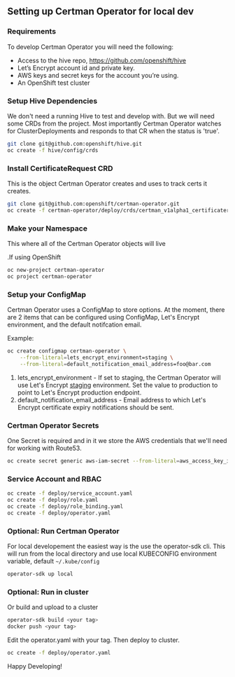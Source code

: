 ## Setting up Certman Operator for local dev
### Requirements
To develop Certman Operator you will need the following:

* Access to the hive repo, https://github.com/openshift/hive
* Let’s Encrypt account id and private key.
* AWS keys and secret keys for the account you’re using.
* An OpenShift test cluster

### Setup Hive Dependencies
We don't need a running Hive to test and develop with. But we will need some CRDs from the project. Most importantly Certman Operator watches for ClusterDeployments and responds to that CR when the status is 'true'.

```bash
git clone git@github.com:openshift/hive.git
oc create -f hive/config/crds
```
### Install CertificateRequest CRD
This is the object Certman Operator creates and uses to track certs it creates.

```bash
git clone git@github.com:openshift/certman-operator.git
oc create -f certman-operator/deploy/crds/certman_v1alpha1_certificaterequest_crd.yaml
```
### Make your Namespace
This where all of the Certman Operator objects will live

.If using OpenShift
```bash
oc new-project certman-operator
oc project certman-operator
```

### Setup your ConfigMap
Certman Operator uses a ConfigMap to store options. At the moment, there are 2 items that can be configured using ConfigMap, Let's Encrypt environment, and the default notifcation email.

Example:
```bash
oc create configmap certman-operator \
    --from-literal=lets_encrypt_environment=staging \
    --from-literal=default_notification_email_address=foo@bar.com
```
1. lets_encrypt_environment - If set to staging, the Certman Operator will use Let's Encrypt [staging](https://letsencrypt.org/docs/staging-environment/) environment. Set the value to production to point to Let's Encrypt production endpoint.
2. default_notification_email_address - Email address to which Let's Encrypt certificate expiry notifications should be sent.

### Certman Operator Secrets
One Secret is required and in it we store the AWS credentials that we'll need for working with Route53.

```bash
oc create secret generic aws-iam-secret --from-literal=aws_access_key_id=XXX --from-literal=aws_secret_access_key=YYYY
```

### Service Account and RBAC

```bash
oc create -f deploy/service_account.yaml
oc create -f deploy/role.yaml
oc create -f deploy/role_binding.yaml
oc create -f deploy/operator.yaml
```

### Optional: Run Certman Operator
For local developement the easiest way is the use the operator-sdk cli. This will run from the local directory and use local KUBECONFIG environment variable, default `~/.kube/config`

```bash
operator-sdk up local
```
### Optional: Run in cluster
Or build and upload to a cluster
```bash
operator-sdk build <your tag>
docker push <your tag>
```
Edit the operator.yaml with your tag. Then deploy to cluster.
```bash
oc create -f deploy/operator.yaml
```
Happy Developing!
